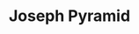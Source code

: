 ---
layout: prop
title: Joseph Pyramid
categories: scenic
images: ["assets/scenic/joseph-pyramid/Joseph pyraid prod photo.jpeg","assets/scenic/joseph-pyramid/Joseph pyramid 1.jpeg"]
desc: null
---